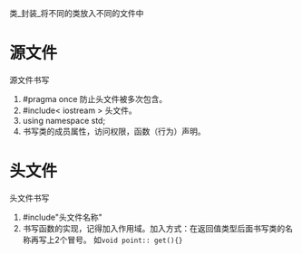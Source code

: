 类_封装_将不同的类放入不同的文件中

# 源文件
源文件书写
1. #pragma once 防止头文件被多次包含。
2. #include< iostream > 头文件。
3. using namespace std;
4. 书写类的成员属性，访问权限，函数（行为）声明。
# 头文件
头文件书写
1. #include"头文件名称"
2. 书写函数的实现，记得加入作用域。加入方式：在返回值类型后面书写类的名称再写上2个冒号。 如`` void point:: get(){} `` 

